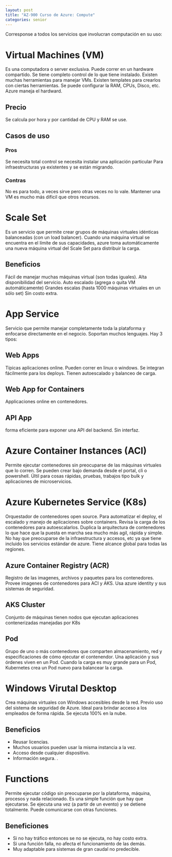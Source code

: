 ```yaml
---
layout: post
title: "AZ-900 Curso de Azure: Compute"
categories: senior
---
```


Corresponse a todos los servicios que involucran computación en su uso<!--more-->:

# Virtual Machines (VM)

Es una computadora o server exclusiva. Puede correr en un hardware compartido. Se tiene completo control de lo que tiene instalado.
Existen muchas herramientas para manejar VMs.
Existen templates para crearlos con ciertas herramientas.
Se puede configurar la RAM, CPUs, Disco, etc. Azure maneja el hardward.

## Precio

Se calcula por hora y por cantidad de CPU y RAM se use.

## Casos de uso

### Pros

Se necesita total control
se necesita instalar una aplicación particular
Para infraestructuras ya existentes y se están migrando.

### Contras

No es para todo, a veces sirve pero otras veces no lo vale.
Mantener una VM es mucho más dificil que otros recursos.

# Scale Set

Es un servicio que permite crear grupos de máquinas virtuales idénticas balanceadas (con un load balancer).
Cuando una máquina virtual se encuentra en el límite de sus capacidades, azure toma automáticamente una nueva máquina virtual del Scale Set para distribuir la carga.

## Beneficios

Fácil de manejar muchas máquinas virtual (son todas iguales).
Alta disponibilidad del servicio.
Auto escalado (agrega o quita VM automáticamente)
Grandes escalas (hasta 1000 máquinas virtuales en un sólo set)
Sin costo extra.

# App Service

Servicio que permite manejar completamente toda la plataforma y enfocarse directamente en el negocio. Soportan muchos lenguajes.
Hay 3 tipos:

## Web Apps

Típicas aplicaciones online. Pueden correr en linux o windows. Se integran fácilmente para los deploys. Tienen autoescalado y balanceo de carga.

## Web App for Containers

Applicaciones online en contenedores.

## API App

forma eficiente para exponer una API del backend. Sin interfaz.

# Azure Container Instances (ACI)

Permite ejecutar contenedores sin preocuparse de las máquinas virtuales que lo corren. Se pueden crear bajo demanda desde el portal, cli o powershell. Últil para cosas rápidas, pruebas, trabajos tipo bulk y aplicaciones de microservicios.

# Azure Kubernetes Service (K8s)

Orquestador de contenedores open source. Para automatizar el deploy, el escalado y manejo de aplicaciones sobre containers.
Revisa la carga de los contenedores para autoescalarlos.
Duplica la arquitectura de contenedores lo que hace que la puesta en marcha sea mucho más agil, rápida y simple.
No hay que preocuparse de la infraestructura y accesos, etc ya que tiene incluido los servicios estándar de azure. Tiene alcance global para todas las regiones.

## Azure Container Registry (ACR)

Registro de las imagenes, archivos y paquetes para los contenedores. Provee imagenes de contenedores para ACI y AKS. Usa azure identity y sus sistemas de seguridad.

## AKS Cluster

Conjunto de máquinas tienen nodos que ejecutan aplicaciones contenerizadas manejadas por K8s

## Pod

Grupo de uno o más contenedores que comparten almacenamiento, red y especificaciones de cómo ejecutar el contenendor. Una aplicación y sus órdenes viven en un Pod. Cuando la carga es muy grande para un Pod, Kubernetes crea un Pod nuevo para balancear la carga.

# Windows Virutal Desktop

Crea máquinas virtuales con Windows accesibles desde la red. Previo uso del sistema de seguridad de Azure. Ideal para brindar acceso a los empleados de forma rápida. Se ejecuta 100% en la nube.

## Beneficios

- Reusar licencias.
- Muchos usuarios pueden usar la misma instancia a la vez.
- Acceso desde cualquier dispositivo.
- Información segura.
  .

# Functions

Permite ejecutar código sin preocuparse por la plataforma, máquina, procesos y nada relacionado. Es una simple función que hay que ejecutarse. Se ejecuta una vez (a partir de un evento) y se detiene totalmente. Puede comunicarse con otras funciones.

## Beneficiones

- Si no hay tráfico entonces se no se ejecuta, no hay costo extra.
- Si una función falla, no afecta el funcionamiento de las demás.
- Muy adaptable para sistemas de gran caudal no predecible.
